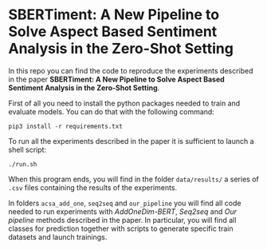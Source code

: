 # SBERTiment: A New Pipeline to Solve Aspect Based Sentiment Analysis in the Zero-Shot Setting

In this repo you can find the code to reproduce the experiments described in the
paper **SBERTiment: A New Pipeline to Solve Aspect Based Sentiment Analysis in the
Zero-Shot Setting**.

First of all you need to install the python packages needed to train and
evaluate models. You can do that with the following command:

`pip3 install -r requirements.txt`

To run all the experiments described in the paper it is sufficient to launch a
shell script:

`./run.sh`

When this program ends, you will find in the folder `data/results/` a series of
`.csv` files containing the results of the experiments.

In folders `acsa_add_one`, `seq2seq` and `our_pipeline` you will find all code
needed to run experiments with *AddOneDim-BERT*, *Seq2seq* and *Our pipeline*
methods described in the paper. In particular, you will find all
classes for prediction together with scripts to generate specific train datasets
and launch trainings.  
